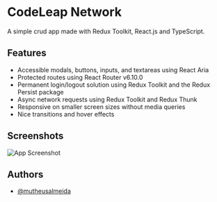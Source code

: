 
# CodeLeap Network

A simple crud app made with Redux Toolkit, React.js and TypeScript.




## Features

- Accessible modals, buttons, inputs, and textareas using React Aria
- Protected routes using React Router v6.10.0
- Permanent login/logout solution using Redux Toolkit and the Redux Persist package
- Async network requests using Redux Toolkit and Redux Thunk
- Responsive on smaller screen sizes without media queries
- Nice transitions and hover effects


## Screenshots

![App Screenshot](https://i.ibb.co/QJ2GFFD/localhost-5173-home.png)

## Authors

- [@mutheusalmeida](https://www.github.com/mutheusalmeida)


